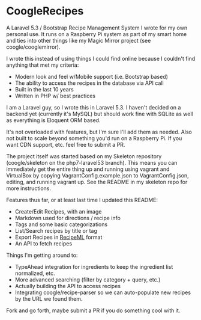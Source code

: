 # CoogleRecipes

A Laravel 5.3 / Bootstrap Recipe Management System I wrote for my own personal use. It runs on a 
Raspberry Pi system as part of my smart home and ties into other things like my Magic Mirror project
(see coogle/cooglemirror).

I wrote this instead of using things I could find online because I couldn't find anything that met
my criteria:

- Modern look and feel w/Mobile support (i.e. Bootstrap based)
- The ability to access the recipes in the database via API call
- Built in the last 10 years
- Written in PHP w/ best practices

I am a Laravel guy, so I wrote this in Laravel 5.3. I haven't decided on a backend yet (currently it's MySQL) but should work fine with SQLite as well as everything is Eloquent ORM based.

It's not overloaded with features, but I'm sure I'll add them as needed. Also not built to scale beyond something you'd run on a Raspberry Pi. If you want CDN support, etc. feel free to submit a PR.

The project itself was started based on my Skeleton repository (coogle/skeleton on the php7-laravel53 branch). This means you can immediately get the entire thing up and running using vagrant and VirtualBox by copying VagrantConfig.example.json to VagrantConfig.json, editing, and running vagrant up. See the README in my skeleton repo for more instructions.

Features thus far, or at least last time I updated this README:

- Create/Edit Recipes, with an image
- Markdown used for directions / recipe info
- Tags and some basic categorizations
- List/Search recipes by title or tag
- Export Recipes in [RecipeML](http://www.formatdata.com/recipeml/) format
- An API to fetch recipes 

Things I'm getting around to:

- TypeAhead integration for ingredients to keep the ingredient list normalized, etc.
- More advanced searching (filter by category + query, etc.)
- Actually building the API to access recipes
- Integrating coogle/recipe-parser so we can auto-populate new recipes by the URL we found them.

Fork and go forth, maybe submit a PR if you do something cool with it.

